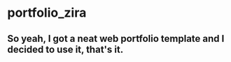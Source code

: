 ﻿# portfolio_zira
## So yeah, I got a neat web portfolio template and I decided to use it, that's it.
